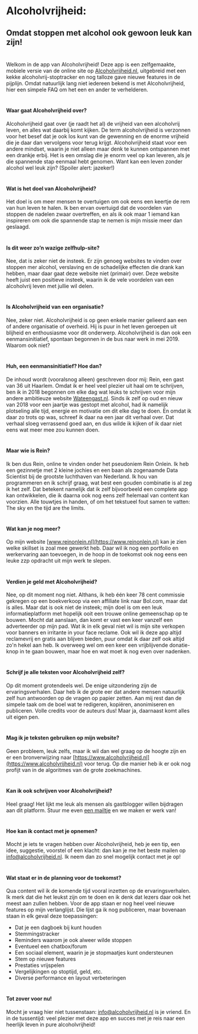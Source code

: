 # Alcoholvrijheid:
## Omdat stoppen met alcohol ook gewoon leuk kan zijn!

#  
#  
#  
Welkom in de app van Alcoholvrijheid! Deze app is een zelfgemaakte, mobiele versie van de online site op [Alcoholvrijheid.nl](https://www.alcoholvrijheid.nl), uitgebreid met een kekke alcoholvrij-stoptracker en nog talloze gave nieuwe features in de pijplijn. Omdat natuurlijk lang niet iedereen bekend is met Alcoholvrijheid, hier een simpele FAQ om het een en ander te verhelderen.
#  
#  
#  
#### **Waar gaat Alcoholvrijheid over?**  
Alcoholvrijheid gaat over (je raadt het al) de vrijheid van een alcoholvrij leven, en alles wat daarbij komt kijken. De term alcoholvrijheid is verzonnen voor het besef dat je ook los kunt van de gewenning en de enorme vrijheid die je daar dan vervolgens voor terug krijgt. Alcoholvrijheid staat voor een andere mindset, waarin je niet alleen maar denk te kunnen ontspannen met een drankje erbij. Het is een omslag die je enorm veel op kan leveren, als je die spannende stap eenmaal hebt genomen. Want kan een leven zonder alcohol wel leuk zijn? (Spoiler alert: jazeker!)
#  
#  
#  
#### **Wat is het doel van Alcoholvrijheid?**  
Het doel is om meer mensen te overtuigen om ook eens een keertje de rem van hun leven te halen. Ik ben ervan overtuigd dat de voordelen van stoppen de nadelen zwaar overtreffen, en als ik ook maar 1 iemand kan inspireren om ook die spannende stap te nemen is mijn missie meer dan geslaagd.
#  
#  
#  
#### **Is dit weer zo’n wazige zelfhulp-site?**
Nee, dat is zeker niet de insteek. Er zijn genoeg websites te vinden over stoppen mer alcohol, verslaving en de schadelijke effecten die drank kan hebben, maar daar gaat deze website niet (primair) over. Deze website heeft juist een positieve insteek, waarin ik de vele voordelen van een alcoholvrij leven met jullie wil delen.
#  
#  
#  
#### **Is Alcoholvrijheid van een organisatie?**
Nee, zeker niet. Alcoholvrijheid is op geen enkele manier gelieerd aan een of andere organisatie of overheid. Hij is puur in het leven geroepen uit blijheid en enthousiasme voor dit onderwerp. Alcoholvrijheid is dan ook een eenmansinitiatief, spontaan begonnen in de bus naar werk in mei 2019. Waarom ook niet?
#  
#  
#  
#### **Huh, een eenmansinitiatief? Hoe dan?**
De inhoud wordt (vooralsnog alleen) geschreven door mij: Rein, een gast van 36 uit Haarlem. Omdat ik er heel veel plezier uit haal om te schrijven, ben ik in 2018 begonnen om elke dag wat leuks te schrijven voor mijn andere ambitieuze website [Wateengast.nl](https://www.wateengast.nl). Sinds ik zelf op oud en nieuw van 2018 voor een jaartje was gestopt met alcohol, had ik namelijk plotseling alle tijd, energie en motivatie om dit elke dag te doen. En omdat ik daar zo trots op was, schreef ik daar na een jaar dit verhaal over. Dat verhaal sloeg verrassend goed aan, en dus wilde ik kijken of ik daar niet eens wat meer mee zou kunnen doen.
#  
#  
#  
#### **Maar wie is Rein?**
Ik ben dus Rein, online te vinden onder het pseudoniem Rein Onlein. Ik heb een gezinnetje met 2 kleine jochies en een baan als zogenaamde Data Scientist bij de grootste luchthaven van Nederland. Ik hou van programmeren en ik schrijf graag, wat best een gouden combinatie is al zeg ik het zelf. Dat betekent namelijk dat ik zelf bijvoorbeeld een complete app kan ontwikkelen, die ik daarna ook nog eens zelf helemaal van content kan voorzien. Alle touwtjes in handen, of om het tekstueel fout samen te vatten: The sky en the tijd are the limits.
#  
#  
#  
#### **Wat kan je nog meer?**
Op mijn website [www.reinonlein.nl](https://www.reinonlein.nl) kan je zien welke skillset is zoal mee gewerkt heb. Daar wil ik nog een portfolio en werkervaring aan toevoegen, in de hoop in de toekomst ook nog eens een leuke zzp opdracht uit mijn werk te slepen.
#  
#  
#  
#### **Verdien je geld met Alcoholvrijheid?**
Nee, op dit moment nog niet. Althans, ik heb één keer 78 cent commissie gekregen op een boekverkoop via een affiliate link naar Bol.com, maar dat is alles. Maar dat is ook niet de insteek; mijn doel is om een leuk informatieplatform met hopelijk ooit een trouwe online gemeenschap op te bouwen. Mocht dat aanslaan, dan komt er vast een keer vanzelf een adverteerder op mijn pad. Wat ik in elk geval niet wil is mijn site verkopen voor banners en irritante in your face reclame. Ook wil ik deze app altijd reclamevrij en gratis aan blijven bieden, puur omdat ik daar zelf ook altijd zo\'n hekel aan heb. Ik overweeg wel om een keer een vrijblijvende donatie-knop in te gaan bouwen, maar hoe en wat moet ik nog even over nadenken.
#  
#  
#  
#### **Schrijf je alle teksten voor Alcoholvrijheid zelf?**
Op dit moment grotendeels wel. De enige uitzondering zijn de ervaringsverhalen. Daar heb ik de grote eer dat andere mensen natuurlijk zelf hun antwoorden op de vragen op papier zetten. Aan mij rest dan de simpele taak om de boel wat te redigeren, kopiëren, anonimiseren en publiceren. Volle credits voor de auteurs dus! Maar ja, daarnaast komt alles uit eigen pen.
#  
#  
#  
#### **Mag ik je teksten gebruiken op mijn website?**
Geen probleem, leuk zelfs, maar ik wil dan wel graag op de hoogte zijn en er een bronverwijzing naar [https://www.alcoholvrijheid.nl](https://www.alcoholvrijheid.nl) voor terug. Op die manier heb ik er ook nog profijt van in de algoritmes van de grote zoekmachines.
#  
#  
#  
#### **Kan ik ook schrijven voor Alcoholvrijheid?**
Heel graag! Het lijkt me leuk als mensen als gastblogger willen bijdragen aan dit platform. Stuur me even [een mailtje](mailto:info@alcoholvrijheid.nl) en we maken er werk van!
#  
#  
#  
#### **Hoe kan ik contact met je opnemen?**
Mocht je iets te vragen hebben over Alcoholvrijheid, heb je een tip, een idee, suggestie, voorstel of een klacht: dan kan je me het beste mailen op [info@alcoholvrijheid.nl](mailto:info@alcoholvrijheid.nl). Ik neem dan zo snel mogelijk contact met je op!
#  
#  
#  
#### **Wat staat er in de planning voor de toekomst?**
Qua content wil ik de komende tijd vooral inzetten op de ervaringsverhalen. Ik merk dat die het leukst zijn om te doen en ik denk dat lezers daar ook het meest aan zullen hebben. Voor de app staan er nog heel veel nieuwe features op mijn verlanglijst. Die lijst ga ik nog publiceren, maar bovenaan staan in elk geval deze toepassingen:

- Dat je een dagboek bij kunt houden
- Stemmingstracker
- Reminders waarom je ook alweer wilde stoppen
- Eventueel een chatbox/forum
- Een sociaal element, waarin je je stopmaatjes kunt ondersteunen
- Stem op nieuwe features
- Prestaties vrijspelen
- Vergelijkingen op stoptijd, geld, etc.
- Diverse performance en layout verbeteringen
#  
#  
#  
#### **Tot zover voor nu!**
Mocht je vraag hier niet tussenstaan: [info@alcoholvrijheid.nl](mailto:info@alcoholvrijheid.nl) is je vriend. En in de tussentijd: veel plezier met deze app en succes met je reis naar een heerlijk leven in pure alcoholvrijheid!